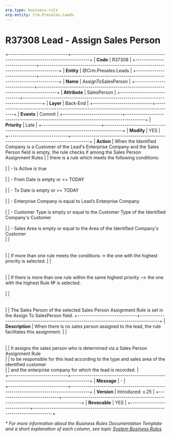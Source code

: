 ```yaml
---
erp.type: business-rule
erp.entity: Crm.Presales.Leads
---
```


# R37308 Lead - Assign Sales Person
+-----------------------------+---------------------------------------------------------------------------------------+
| **Code**                    | R37308                                                                                |
+-----------------------------+---------------------------------------------------------------------------------------+
| **Entity**                  | @Crm.Presales.Leads                                                                   |
+-----------------------------+---------------------------------------------------------------------------------------+
| **Name**                    | AssignToSalesPerson                                                                   |
+-----------------------------+---------------------------------------------------------------------------------------+
| **Attribute**               | SalesPerson                                                                           |
+-----------------------------+---------------------------------------------------------------------------------------+
| **Layer**                   | Back-End                                                                              |
+-----------------------------+---------------------------------------------------------------------------------------+
| **Events**                  | Commit                                                                                |
+-----------------------------+---------------------------------------------------------------------------------------+
| **Priority**                | Late                                                                                  |
+-----------------------------+---------------------------------------------------------------------------------------+
| **Modify**                  | YES                                                                                   |
+-----------------------------+---------------------------------------------------------------------------------------+
| **Action**                  | When the Identified Company is a Customer of the Lead's Enterprise Company and the Sales Person field is empty, the rule checks if among the Sales Person Assignment Rules
|                             | there is a rule which meets the following conditions:<br>                                              
|                             | \- Is Active is true <br>                                                            
|                             | \- From Date is empty or <= TODAY<br>                          
|                             | \- To Date is empty or >= TODAY<br>                            
|                             | \- Enterprise Company is equal to Lead’s Enterprise Company<br>                    
|                             | \- Customer Type is empty or equal to the Customer Type of the Identified Company's Customer<br>                   
|                             | \- Sales Area is empty or equal to the Area of the Identified Company's Customer<br>
|                             | <br></br>                                                                                                                       
|                             | If more than one rule meets the conditions -> the one with the highest priority is selected.
|                             | <br></br>                                                                          
|                             | If there is more than one rule within the same highest priority –> the one with the highest Rule № is selected.<br>  
|                             | <br></br>                                                                         
|                             | The Sales Person of the selected Sales Person Assignment Rule is set in the Assign To SalesPerson field. 
+-----------------------------+---------------------------------------------------------------------------------------+
| **Description**             | When there is no sales person assigned to the lead, the rule facilitates this assignment.
|                             | <br></br>                                                                         
|                             | It assigns the sales person who is determined via a Sales Person Assignment Rule   
|                             | to be responsible for this lead according to the type and sales area of the identified customer  
|                             | and the enterprise company for which the lead is recorded.                            |                      
+-----------------------------+---------------------------------------------------------------------------------------+
| **Message**                 | \-                                                                                    |                         
+-----------------------------+---------------------------------------------------------------------------------------+
| **Version**                 | Introduced: v.25                                                                      |
+-----------------------------+---------------------------------------------------------------------------------------+
| **Revocable**               | YES                                                                                   |
+-----------------------------+---------------------------------------------------------------------------------------+

*\* For more information about the Business Rules Documentation Template and a short explanation of each column, see
topic [System Business Rules](../templates/template-description-system-business-rules.md).*

